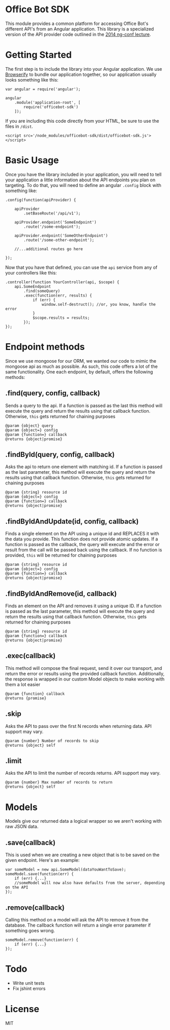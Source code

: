 # Office Bot SDK

This module provides a common platform for accessing Office Bot's different API's from an Angular application. This library is a specialized version of the API provider code outlined in the [2014 ng-conf lecture](https://youtu.be/62RvRQuMVyg).

# Getting Started

The first step is to include the library into your Angular application. We use [Browserify](https://github.com/substack/node-browserify) to bundle our application together, so our application usually looks something like this:

```
var angular = require('angular');

angular
	.module('application-root', [
		require('officebot-sdk')
	]);

```

If you are including this code directly from your HTML, be sure to use the files in `/dist`.

```
<script src='/node_modules/officebot-sdk/dist/officebot-sdk.js'></script>
```

# Basic Usage

Once you have the library included in your application, you will need to tell your application a little information about the API endpoints you plan on targeting. To do that, you will need to define an angular `.config` block with something like:


```
.config(function(apiProvider) {

	apiProvider
		.setBaseRoute('/api/v1');

	apiProvider.endpoint('SomeEndpoint')
		.route('/some-endpoint');

	apiProvider.endpoint('SomeOtherEndpoint')
		.route('/some-other-endpoint');

	//...additional routes go here

});

```

Now that you have that defined, you can use the `api` service from any of your controllers like this:

```
.controller(function YourController(api, $scope) {
	api.SomeEndpoint
		.find(someQuery)
		.exec(function(err, results) {
			if (err) {
				window.self-destruct(); //or, you know, handle the error
			}
			$scope.results = results;
		});
});

```

# Endpoint methods

Since we use mongoose for our ORM, we wanted our code to mimic the mongoose api as much as possible. As such, this code offers a lot of the same functionality. One each endpoint, by default, offers the following methods:

## .find(query, config, callback)

Sends a query to the api. If a function is passed as the last this method will execute the query and return the results using that callback function. Otherwise, `this` gets returned for chaining purposes

```
@param {object} query
@param {object=} config
@param {function=} callback
@returns {object|promise}
```

## .findById(query, config, callback)

Asks the api to return one element with matching id. If a function is passed as the last parameter, this method will execute the query and return the results using that callback function. Otherwise, `this` gets returned for chaining purposes

```
@param {string} resource id
@param {object=} config
@param {function=} callback
@returns {object|promise}
```

## .findByIdAndUpdate(id, config, callback)

Finds a single element on the API using a unique id and REPLACES it with the data you provide. This function does not provide atomic updates. If a function is passed as the callback, the query will execute and the error or result from the call will be passed back using the callback. If no function is provided, `this` will be returned for chaining purposes

```
@param {string} resource id
@param {object=} config
@param {function=} callback
@returns {object|promise}
```

## .findByIdAndRemove(id, callback)

Finds an element on the API and removes it using a unique ID. If a  function is passed as the last parameter, this method will execute the query and return the results using that callback function. Otherwise, `this` gets returned for chaining purposes

```
@param {string} resource id
@param {function=} callback
@returns {object|promise}
```

## .exec(callback)
This method will compose the final request, send it over our transport, and return the error or results using the provided callback function. Additionally, the response is wrapped in our custom Model objects to make working with them a lot easier

```
@param {function} callback
@returns {promise}
```

## .skip

Asks the API to pass over the first N records when returning data. API support may vary.

```
@param {number} Number of records to skip
@returns {object} self
```

## .limit

Asks the API to limit the number of records returns. API support may vary.

```
@param {number} Max number of records to return
@returns {object} self
```

# Models

Models give our returned data a logical wrapper so we aren't working with raw JSON data.

## .save(callback)

This is used when we are creating a new object that is to be saved on the given endpoint. Here's an example:

```
var someModel = new api.SomeModel(dataYouWantToSave);
someModel.save(function(err) {
	if (err) {...}
	//someModel will now also have defaults from the server, depending on the API
});
```

## .remove(callback)

Calling this method on a model will ask the API to remove it from the database. The callback function will return a single error parameter if something goes wrong.

```
someModel.remove(function(err) {
	if (err) {...}
});
```

# Todo

* Write unit tests
* Fix jshint errors

# License

MIT